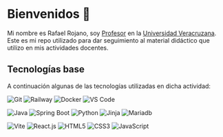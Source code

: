 # Bienvenidos 🤟
Mi nombre es Rafael Rojano, soy <a href="https://www.uv.mx/personal/rrojano">Profesor</a> en la <a href="https://www.uv.mx/">Universidad Veracruzana</a>.<br>
Este es mi repo utilizado para dar seguimiento al material didáctico que utilizo en mis actividades docentes.

## Tecnologías base
A continuación algunas de las tecnologías utilizadas en dicha actividad:

![Git](https://img.shields.io/badge/-Git-%23F05032?style=flat-square&logo=git&logoColor=%23ffffff)
![Railway](https://img.shields.io/badge/-Railway-%230B0D0E?style=flat-square&logo=railway)
![Docker](https://img.shields.io/badge/-Docker-%230B0D0E?style=flat-square&logo=docker)
![VS Code](https://img.shields.io/badge/-VSCode-%23007ACC?style=flat-square&logo=visual-studio-code)

![Java](https://img.shields.io/badge/-Java-white?style=flat-square&logo=openjdk&logoColor=white&labelColor=red)
![Spring Boot](https://img.shields.io/badge/-SpringBoot-black?style=flat-square&logo=springboot&logoColor=green)
![Python](https://img.shields.io/badge/-Python-black?style=flat-square&logo=python&logoColor=%234B8BE)
![Jinja](https://img.shields.io/badge/-Jinja-white?style=flat-square&logo=jinja&logoColor=%23B41717)
![Mariadb](https://img.shields.io/badge/-Mariadb-%23003545?style=flat-square&logo=mariadb&logoColor=white)

![Vite](https://img.shields.io/badge/-Vite-%23646CFF?style=flat-square&logo=vite&logoColor=ffffff)
![React.js](https://img.shields.io/badge/-React.js-%23282C34?style=flat-square&logo=react)
![HTML5](https://img.shields.io/badge/-HTML5-%23E44D27?style=flat-square&logo=html5&logoColor=ffffff)
![CSS3](https://img.shields.io/badge/-CSS3-%231572B6?style=flat-square&logo=css3)
![JavaScript](https://img.shields.io/badge/-JavaScript-%23F7DF1C?style=flat-square&logo=javascript&logoColor=000000&labelColor=%23f0db4f&color=%23f0db4f)


